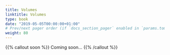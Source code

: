 ```yaml
---
title: Volumes
linktitle: Volumes
type: book
date: "2019-05-05T00:00:00+01:00"
# Prev/next pager order (if `docs_section_pager` enabled in `params.toml`)
weight: 80
---
```


{{% callout soon %}}
Coming soon...
{{% /callout %}}
